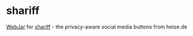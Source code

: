 # shariff
[WebJar](https://www.webjars.org/) for [shariff](https://github.com/heiseonline/shariff) - the privacy-aware social media buttons from heise.de
